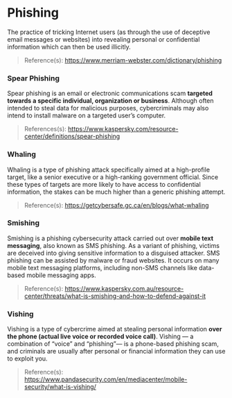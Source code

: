 # Phishing  
The practice of tricking Internet users (as through the use of deceptive email messages or websites) into revealing personal or confidential information which can then be used illicitly.  
> Reference(s): https://www.merriam-webster.com/dictionary/phishing

### Spear Phishing  
Spear phishing is an email or electronic communications scam **targeted towards a specific individual, organization or business**. Although often intended to steal data for malicious purposes, cybercriminals may also intend to install malware on a targeted user’s computer.  
> References(s): https://www.kaspersky.com/resource-center/definitions/spear-phishing  

### Whaling  
Whaling is a type of phishing attack specifically aimed at a high-profile target, like a senior executive or a high-ranking government official. Since these types of targets are more likely to have access to confidential information, the stakes can be much higher than a generic phishing attempt.
> Reference(s): https://getcybersafe.gc.ca/en/blogs/what-whaling

### Smishing  
Smishing is a phishing cybersecurity attack carried out over **mobile text messaging**, also known as SMS phishing. As a variant of phishing, victims are deceived into giving sensitive information to a disguised attacker. SMS phishing can be assisted by malware or fraud websites. It occurs on many mobile text messaging platforms, including non-SMS channels like data-based mobile messaging apps.
> Reference(s): https://www.kaspersky.com.au/resource-center/threats/what-is-smishing-and-how-to-defend-against-it

### Vishing  
Vishing is a type of cybercrime aimed at stealing personal information **over the phone (actual live voice or recorded voice call)**. Vishing — a combination of “voice” and “phishing”— is a phone-based phishing scam, and criminals are usually after personal or financial information they can use to exploit you.
> Reference(s): https://www.pandasecurity.com/en/mediacenter/mobile-security/what-is-vishing/  

